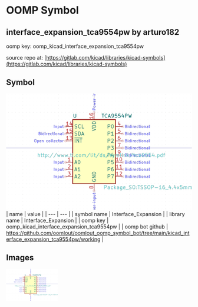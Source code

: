 # OOMP Symbol  
## interface_expansion_tca9554pw  by arturo182  
  
oomp key: oomp_kicad_interface_expansion_tca9554pw  
  
source repo at: [https://gitlab.com/kicad/libraries/kicad-symbols](https://gitlab.com/kicad/libraries/kicad-symbols)  
## Symbol  
  
[![working.png](working_600.png)](working.png)  
| name | value | 
| --- | --- | 
| symbol name | Interface_Expansion | 
| library name | Interface_Expansion | 
| oomp key | oomp_kicad_interface_expansion_tca9554pw | 
| oomp bot github | https://github.com/oomlout/oomlout_oomp_symbol_bot/tree/main/kicad_interface_expansion_tca9554pw/working | 
## Images  
  
[![working.png](working_140.png)](working.png)  
